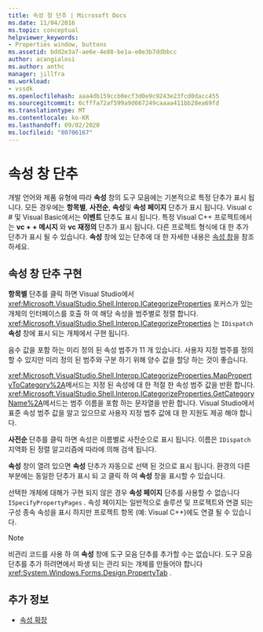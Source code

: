 ```yaml
---
title: 속성 창 단추 | Microsoft Docs
ms.date: 11/04/2016
ms.topic: conceptual
helpviewer_keywords:
- Properties window, buttons
ms.assetid: bdd2e3a7-ae6e-4e88-be1a-e0e3b7ddbbcc
author: acangialosi
ms.author: anthc
manager: jillfra
ms.workload:
- vssdk
ms.openlocfilehash: aaa4db159ccb0ecf3d0e9c9243e23fcd0dacc455
ms.sourcegitcommit: 6cfffa72af599a9d667249caaaa411bb28ea69fd
ms.translationtype: MT
ms.contentlocale: ko-KR
ms.lasthandoff: 09/02/2020
ms.locfileid: "80706167"
---
```

# <a name="properties-window-buttons"></a>속성 창 단추
개발 언어와 제품 유형에 따라 **속성** 창의 도구 모음에는 기본적으로 특정 단추가 표시 됩니다. 모든 경우에는 **항목별**, **사전순**, **속성**및 **속성 페이지** 단추가 표시 됩니다. Visual c # 및 Visual Basic에서는 **이벤트** 단추도 표시 됩니다. 특정 Visual C++ 프로젝트에서는 **vc + + 메시지** 와 **vc 재정의** 단추가 표시 됩니다. 다른 프로젝트 형식에 대 한 추가 단추가 표시 될 수 있습니다. **속성** 창에 있는 단추에 대 한 자세한 내용은 [속성 창](../../ide/reference/properties-window.md)을 참조 하세요.

## <a name="implementation-of-properties-window-buttons"></a>속성 창 단추 구현
 **항목별** 단추를 클릭 하면 Visual Studio에서 <xref:Microsoft.VisualStudio.Shell.Interop.ICategorizeProperties> 포커스가 있는 개체의 인터페이스를 호출 하 여 해당 속성을 범주별로 정렬 합니다. <xref:Microsoft.VisualStudio.Shell.Interop.ICategorizeProperties> 는 `IDispatch` **속성** 창에 표시 되는 개체에서 구현 됩니다.

 음수 값을 포함 하는 미리 정의 된 속성 범주가 11 개 있습니다. 사용자 지정 범주를 정의할 수 있지만 미리 정의 된 범주와 구분 하기 위해 양수 값을 할당 하는 것이 좋습니다.

 <xref:Microsoft.VisualStudio.Shell.Interop.ICategorizeProperties.MapPropertyToCategory%2A>메서드는 지정 된 속성에 대 한 적절 한 속성 범주 값을 반환 합니다. <xref:Microsoft.VisualStudio.Shell.Interop.ICategorizeProperties.GetCategoryName%2A>메서드는 범주 이름을 포함 하는 문자열을 반환 합니다. Visual Studio에서 표준 속성 범주 값을 알고 있으므로 사용자 지정 범주 값에 대 한 지원도 제공 해야 합니다.

 **사전순** 단추를 클릭 하면 속성은 이름별로 사전순으로 표시 됩니다. 이름은 `IDispatch` 지역화 된 정렬 알고리즘에 따라에 의해 검색 됩니다.

 **속성** 창이 열려 있으면 **속성** 단추가 자동으로 선택 된 것으로 표시 됩니다. 환경의 다른 부분에는 동일한 단추가 표시 되 고 클릭 하 여 **속성** 창을 표시할 수 있습니다.

 선택한 개체에 대해가 구현 되지 않은 경우 **속성 페이지** 단추를 사용할 수 없습니다 `ISpecifyPropertyPages` . 속성 페이지는 일반적으로 솔루션 및 프로젝트와 연결 되는 구성 종속 속성을 표시 하지만 프로젝트 항목 (예: Visual C++)에도 연결 될 수 있습니다.

> [!NOTE]
> 비관리 코드를 사용 하 여 **속성** 창에 도구 모음 단추를 추가할 수는 없습니다. 도구 모음 단추를 추가 하려면에서 파생 되는 관리 되는 개체를 만들어야 합니다 <xref:System.Windows.Forms.Design.PropertyTab> .

## <a name="see-also"></a>추가 정보
- [속성 확장](../../extensibility/internals/extending-properties.md)
